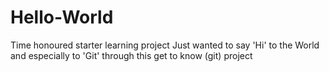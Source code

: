 # Hello-World
Time honoured starter learning project
Just wanted to say 'Hi' to the World and especially to 'Git' through this get to know (git) project
